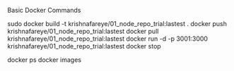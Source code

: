 Basic Docker Commands

sudo docker build -t krishnafareye/01_node_repo_trial:lastest .
docker push krishnafareye/01_node_repo_trial:lastest
docker pull krishnafareye/01_node_repo_trial:lastest
docker run -d -p 3001:3000 krishnafareye/01_node_repo_trial:lastest
docker stop <containerID>

docker ps
docker images
